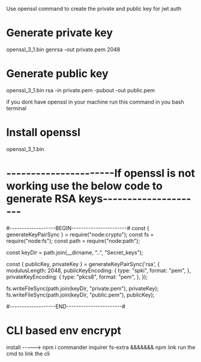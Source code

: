 Use openssl command to create the private and public key for jwt auth 

# Generate private key
openssl_3_1.bin genrsa -out private.pem 2048

# Generate public key
openssl_3_1.bin rsa -in private.pem -pubout -out public.pem

if you dont have openssl in your machine run this command in you bash terminal

# Install openssl
openssl_3_1.bin

# ----------------------If openssl is not working use the below code to generate RSA keys--------------------- #

#-------------------BEGIN-----------------------#
const { generateKeyPairSync } = require("node:crypto");
const fs = require("node:fs");
const path = require("node:path");

const keyDir = path.join(__dirname, "..", "Secret_keys");

const { publicKey, privateKey } = generateKeyPairSync('rsa', {
  modulusLength: 2048,
  publicKeyEncoding: {
    type: "spki",
    format: "pem",
  },
  privateKeyEncoding: {
    type: "pkcs8",
    format: "pem",
  },
});

fs.writeFileSync(path.join(keyDir, "private.pem"), privateKey);
fs.writeFileSync(path.join(keyDir, "public.pem"), publicKey);

#-------------------END-----------------------#

# CLI based env encrypt
install -----> npm i commander inquirer fs-extra
                  &&&&&&&
npm link run the cmd to link the cli